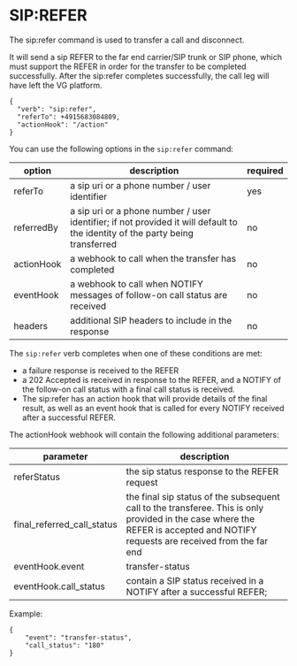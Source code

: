 # SIP:REFER

The sip:refer command is used to transfer a call and disconnect. 

It will send a sip REFER to the far end carrier/SIP trunk or SIP phone, which must support the REFER in order for the transfer to be completed successfully. After the sip:refer completes successfully, the call leg will have left the VG platform.

```
{
  "verb": "sip:refer",
  "referTo": +4915683084809,
  "actionHook": "/action"
}
```
You can use the following options in the `sip:refer` command:

| option     | description    | required   |
| ---------- | ----------- | ---------- |
| referTo    | a sip uri or a phone number / user identifier  | yes        |
| referredBy | a sip uri or a phone number / user identifier; if not provided it will default to the identity of the party being transferred | no         |
| actionHook | a webhook to call when the transfer has completed      | no         |
| eventHook  | a webhook to call when NOTIFY messages of follow-on call status are received    | no         |
| headers    | additional SIP headers to include in the response    | no  |

The `sip:refer` verb completes when one of these conditions are met:

- a failure response is received to the REFER
- a 202 Accepted is received in response to the REFER, and a NOTIFY of the follow-on call status with a final call status is received.
- The sip:refer has an action hook that will provide details of the final result, as well as an event hook that is called for every NOTIFY received after a successful REFER.

The actionHook webhook will contain the following additional parameters:

| parameter     | description    |
| ---------- | ----------- |
|referStatus | the sip status response to the REFER request|
|final_referred_call_status | the final sip status of the subsequent call to the transferee. This is only provided in the case where the REFER is accepted and NOTIFY requests are received from the far end |
| eventHook.event | transfer-status |
| eventHook.call_status |  contain a SIP status received in a NOTIFY after a successful REFER; |

Example:

```
{
	"event": "transfer-status",
	"call_status": "180"
}
```